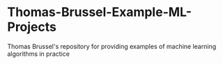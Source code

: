 # Thomas-Brussel-Example-ML-Projects
Thomas Brussel's repository for providing examples of machine learning algorithms in practice
